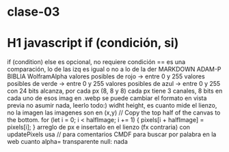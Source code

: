 # clase-03
# H1 javascript if (condición, si)
if (condition) 
else es opcional, no requiere condición 
== es una comparación, lo de las izq es igual o no a lo de la der
MARKDOWN ADAM-P BIBLIA
WolframAlpha
valores posibles de rojo -> entre 0 y 255
valores posibles de verde -> entre 0 y 255
valores posibles de azul -> entre 0 y 255
con 24 bits alcanza, por cada px (8, 8 y 8)
cada px tiene 3 canales, 8 bits en cada uno de esos
imag en .webp se puede cambiar el formato en vista previa
no asumir nada, leerlo todo:)
widht height, es cuanto mide el lienzo, no la imagen
las imagenes son en (x,y) 
// Copy the top half of the canvas to the bottom.
  for (let i = 0; i < halfImage; i += 1) {
    pixels[i + halfImage] = pixels[i];
  }
  arreglo de px e insertalo en el lienzo (fx contraria) con updatePixels
  usa // para comentarios
  CMDF para buscar por palabra en la web
  cuanto alpha= transparente
  null: nada

